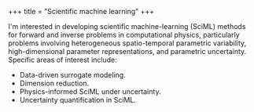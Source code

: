 +++
title = "Scientific machine learning"
+++

I'm interested in developing scientific machine-learning (SciML) methods for forward and inverse problems in computational physics, particularly problems involving heterogeneous spatio-temporal parametric variability, high-dimensional parameter representations, and parametric uncertainty. Specific areas of interest include:

- Data-driven surrogate modeling.
- Dimension reduction.
- Physics-informed SciML under uncertainty.
- Uncertainty quantification in SciML.
